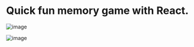 # Quick fun memory game with React.

![image](https://user-images.githubusercontent.com/80644310/176904939-6d5ce627-3b66-456d-9cce-74ed3790d61b.png)

![image](https://user-images.githubusercontent.com/80644310/176905032-e295ac5b-81fc-4c1b-b9d4-672860534f4f.png)

